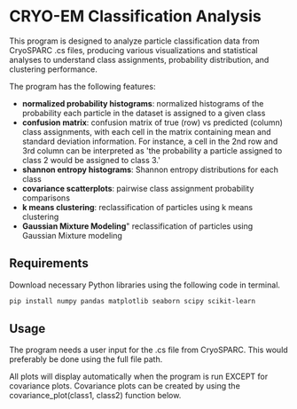 
# CRYO-EM Classification Analysis


This program is designed to analyze particle classification data from CryoSPARC .cs files, producing various visualizations and statistical analyses to understand class assignments, probability distribution, and clustering performance.

The program has the following features:

* **normalized probability histograms**: normalized histograms of the probability each particle in the dataset is assigned to a given class
* **confusion matrix**: confusion matrix of true (row) vs predicted (column) class assignments, with each cell in the matrix containing mean and standard deviation information. For instance, a cell in the 2nd row and 3rd column can be interpreted as 'the probability a particle assigned to class 2 would be assigned to class 3.' 
* **shannon entropy histograms**: Shannon entropy distributions for each class
* **covariance scatterplots**: pairwise class assignment probability comparisons
* **k means clustering**: reclassification of particles using k means clustering
* **Gaussian Mixture Modeling**" reclassification of particles using Gaussian Mixture modeling


## Requirements

Download necessary Python libraries using the following code in terminal.

```bash
pip install numpy pandas matplotlib seaborn scipy scikit-learn
```

## Usage

The program needs a user input for the .cs file from CryoSPARC. This would preferably
be done using the full file path.

All plots will display automatically when the program is run EXCEPT for covariance plots. 
Covariance plots can be created by using the covariance_plot(class1, class2) function below.